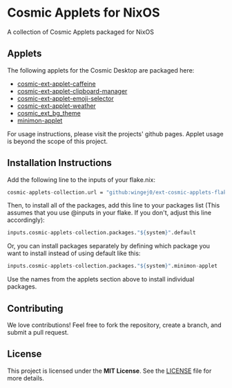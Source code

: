 # Cosmic Applets for NixOS   
A collection of Cosmic Applets packaged for NixOS   
   
## Applets   
The following applets for the Cosmic Desktop are packaged here:   
- [cosmic-ext-applet-caffeine](https://github.com/tropicbliss/cosmic-ext-applet-caffeine)   
- [cosmic-ext-applet-clipboard-manager](https://github.com/cosmic-utils/clipboard-manager)   
- [cosmic-ext-applet-emoji-selector](https://github.com/bGVia3VjaGVu/cosmic-ext-applet-emoji-selector)   
- [cosmic-ext-applet-weather](https://github.com/cosmic-utils/cosmic-ext-applet-weather)   
- [cosmic\_ext\_bg\_theme](https://github.com/wash2/cosmic_ext_bg_theme)   
- [minimon-applet](https://github.com/cosmic-utils/minimon-applet)   
   
For usage instructions, please visit the projects' github pages.  Applet usage is beyond the scope of this project.   
   
## Installation Instructions   
Add the following line to the inputs of your flake.nix:   
```nix
cosmic-applets-collection.url = "github:wingej0/ext-cosmic-applets-flake";
```
Then, to install all of the packages, add this line to your packages list (This assumes that you use @inputs in your flake.  If you don't, adjust this line accordingly):   
```nix
inputs.cosmic-applets-collection.packages."${system}".default
```
Or, you can install packages separately by defining which package you want to install instead of using default like this:   
```nix
inputs.cosmic-applets-collection.packages."${system}".minimon-applet
```
Use the names from the applets section above to install individual packages.   
   
## Contributing   
We love contributions!  Feel free to fork the repository, create a branch, and submit a pull request.   
   
## License   
This project is licensed under the **MIT License**. See the [LICENSE](LICENSE) file for more details.   
   
